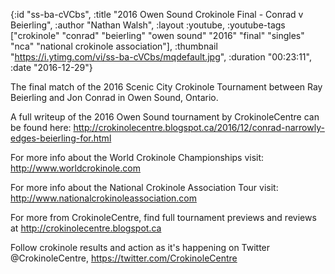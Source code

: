 {:id "ss-ba-cVCbs",
 :title "2016 Owen Sound Crokinole Final - Conrad v Beierling",
 :author "Nathan Walsh",
 :layout :youtube,
 :youtube-tags
 ["crokinole"
  "conrad"
  "beierling"
  "owen sound"
  "2016"
  "final"
  "singles"
  "nca"
  "national crokinole association"],
 :thumbnail "https://i.ytimg.com/vi/ss-ba-cVCbs/mqdefault.jpg",
 :duration "00:23:11",
 :date "2016-12-29"}

The final match of the 2016 Scenic City Crokinole Tournament between Ray Beierling and Jon Conrad in Owen Sound, Ontario.

A full writeup of the 2016 Owen Sound tournament by CrokinoleCentre can be found here: http://crokinolecentre.blogspot.ca/2016/12/conrad-narrowly-edges-beierling-for.html

For more info about the World Crokinole Championships visit: http://www.worldcrokinole.com

For more info about the National Crokinole Association Tour visit: http://www.nationalcrokinoleassociation.com

For more from CrokinoleCentre, find full tournament previews and reviews at http://crokinolecentre.blogspot.ca

Follow crokinole results and action as it's happening on Twitter @CrokinoleCentre, https://twitter.com/CrokinoleCentre
